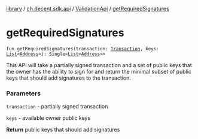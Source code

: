 [library](../../index.md) / [ch.decent.sdk.api](../index.md) / [ValidationApi](index.md) / [getRequiredSignatures](./get-required-signatures.md)

# getRequiredSignatures

`fun getRequiredSignatures(transaction: `[`Transaction`](../../ch.decent.sdk.model/-transaction/index.md)`, keys: `[`List`](https://kotlinlang.org/api/latest/jvm/stdlib/kotlin.collections/-list/index.html)`<`[`Address`](../../ch.decent.sdk.crypto/-address/index.md)`>): Single<`[`List`](https://kotlinlang.org/api/latest/jvm/stdlib/kotlin.collections/-list/index.html)`<`[`Address`](../../ch.decent.sdk.crypto/-address/index.md)`>>`

This API will take a partially signed transaction and a set of public keys that the owner has the ability to sign for
and return the minimal subset of public keys that should add signatures to the transaction.

### Parameters

`transaction` - partially signed transaction

`keys` - available owner public keys

**Return**
public keys that should add signatures

